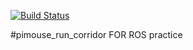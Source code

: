 [![Build Status](https://travis-ci.org/k-ashizawa913/pimouse_run_corridor.svg?branch=master)](https://travis-ci.org/k-ashizawa913/pimouse_run_corridor)

#pimouse_run_corridor
FOR ROS practice
